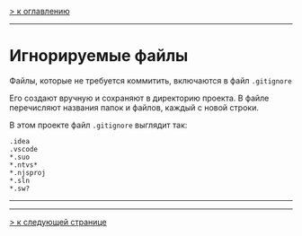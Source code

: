[> к оглавлению](/readme.md)

___

# Игнорируемые файлы

Файлы, которые не требуется коммитить, включаются в файл `.gitignore`

Его создают вручную и сохраняют в директорию проекта. В файле перечисляют названия папок и файлов, каждый с новой строки. 

В этом проекте файл `.gitignore` выглядит так:

```
.idea
.vscode
*.suo
*.ntvs*
*.njsproj
*.sln
*.sw?
```

___
___

[> к следующей странице](/more.md)